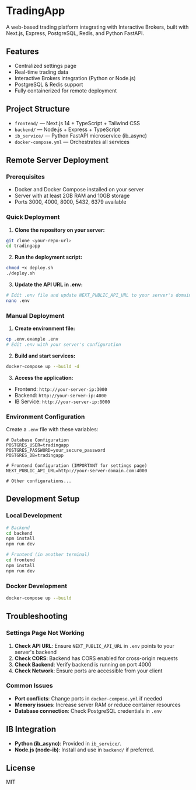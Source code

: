 # TradingApp

A web-based trading platform integrating with Interactive Brokers, built with Next.js, Express, PostgreSQL, Redis, and Python FastAPI.

## Features
- Centralized settings page
- Real-time trading data
- Interactive Brokers integration (Python or Node.js)
- PostgreSQL & Redis support
- Fully containerized for remote deployment

## Project Structure
- `frontend/` — Next.js 14 + TypeScript + Tailwind CSS
- `backend/` — Node.js + Express + TypeScript
- `ib_service/` — Python FastAPI microservice (ib_async)
- `docker-compose.yml` — Orchestrates all services

## Remote Server Deployment

### Prerequisites
- Docker and Docker Compose installed on your server
- Server with at least 2GB RAM and 10GB storage
- Ports 3000, 4000, 8000, 5432, 6379 available

### Quick Deployment
1. **Clone the repository on your server:**
```sh
git clone <your-repo-url>
cd tradingapp
```

2. **Run the deployment script:**
```sh
chmod +x deploy.sh
./deploy.sh
```

3. **Update the API URL in .env:**
```sh
# Edit .env file and update NEXT_PUBLIC_API_URL to your server's domain
nano .env
```

### Manual Deployment
1. **Create environment file:**
```sh
cp .env.example .env
# Edit .env with your server's configuration
```

2. **Build and start services:**
```sh
docker-compose up --build -d
```

3. **Access the application:**
- Frontend: `http://your-server-ip:3000`
- Backend: `http://your-server-ip:4000`
- IB Service: `http://your-server-ip:8000`

### Environment Configuration
Create a `.env` file with these variables:
```env
# Database Configuration
POSTGRES_USER=tradingapp
POSTGRES_PASSWORD=your_secure_password
POSTGRES_DB=tradingapp

# Frontend Configuration (IMPORTANT for settings page)
NEXT_PUBLIC_API_URL=http://your-server-domain.com:4000

# Other configurations...
```

## Development Setup

### Local Development
```sh
# Backend
cd backend
npm install
npm run dev

# Frontend (in another terminal)
cd frontend
npm install
npm run dev
```

### Docker Development
```sh
docker-compose up --build
```

## Troubleshooting

### Settings Page Not Working
1. **Check API URL**: Ensure `NEXT_PUBLIC_API_URL` in `.env` points to your server's backend
2. **Check CORS**: Backend has CORS enabled for cross-origin requests
3. **Check Backend**: Verify backend is running on port 4000
4. **Check Network**: Ensure ports are accessible from your client

### Common Issues
- **Port conflicts**: Change ports in `docker-compose.yml` if needed
- **Memory issues**: Increase server RAM or reduce container resources
- **Database connection**: Check PostgreSQL credentials in `.env`

## IB Integration
- **Python (ib_async)**: Provided in `ib_service/`.
- **Node.js (node-ib)**: Install and use in `backend/` if preferred.

## License
MIT 